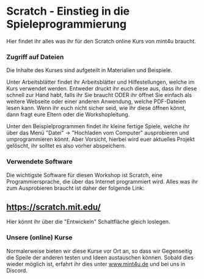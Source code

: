 # Scratch - Einstieg in die Spieleprogrammierung

Hier findet ihr alles was ihr für den Scratch online Kurs von mint4u braucht.

### Zugriff auf Dateien
Die Inhalte des Kurses sind aufgeteilt in Materialien und Beispiele.

Unter Arbeitsblätter findet ihr Arbeitsblätter und Hilfestellungen, welche im Kurs verwendet werden. Entweder druckt ihr euch diese aus, dass ihr diese schnell zur Hand habt, falls ihr Sie braucht ODER ihr öffnet Sie einfach als weitere Webseite oder einer anderen Anwendung, welche PDF-Dateien lesen kann. Wenn ihr euch nicht sicher seid, wie ihr diese öffnen könnt, dann fragt eure Eltern oder die Workshopleitung.

Unter den Beispielprogrammen findet ihr kleine fertige Spiele, welche ihr über das Menü "Datei" -> "Hochladen vom Computer" ausprobieren und umprogrammieren könnt. Aber Vorsicht, hierbei wird euer aktuelles Projekt gelöscht, ihr solltet es also vorher abspeichern.

### Verwendete Software
Die wichtigste Software für diesen Workshop ist Scratch, eine Programmiersprache, die über das Internet programmiert wird.
Alles was ihr zum Ausprobieren braucht ist daher der folgende Link:

## https://scratch.mit.edu/

Hier könnt ihr über die "Entwickeln" Schaltfläche gleich loslegen.

### Unsere (online) Kurse
Normalerweise bieten wir diese Kurse vor Ort an, so dass wir Gegenseitig die Speile der anderen testen und Ideen austauschen können. Sobald dies wieder möglich ist, erfahrt ihr dies unter www.mint4u.de und bei uns in Discord.
